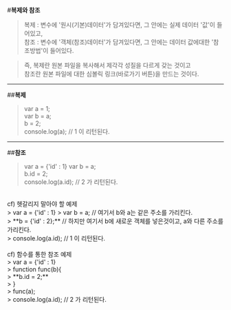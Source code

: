 #**복제와 참조**
<br>
> 복제 : 변수에 '원시(기본)데이터'가 담겨있다면, 그 안에는 실제 데이터 '값'이 들어있고,<br>
> 참조 : 변수에 '객체(참조)데이터'가 담겨있다면, 그 안에는 데이터 값에대한 '참조방법'이 들어있다.<br>

> 즉, 복제란 원본 파일을 복사해서 제각각 성질을 다르게 갖는 것이고<br>
> 참조란 원본 파일에 대한 심볼릭 링크(바로가기 버튼)을 만드는 것이다.


---


##**복제**

> var a = 1;</br>
> var b = a;</br>
> b = 2;</br>
> console.log(a); // 1 이 리턴된다.</br>


---


##**참조**

> var a = {'id' : 1}
> var b = a;</br>
> b.id = 2;</br>
> console.log(a.id); // 2 가 리턴된다.</br>

</br>
cf) 헷갈리지 말아야 할 예제
</br>
> var a = {'id' : 1}
> var b = a;          // 여기서 b와 a는 같은 주소를 가리킨다.</br>
> **b = {'id' : 2};** // 하지만 여기서 b에 새로운 객체를 넣은것이고, a와 다른 주소를 가리킨다.</br>
> console.log(a.id);  // 1 이 리턴된다.</br>

</br>
cf) 함수를 통한 참조 예제
</br>
> var a = {'id' : 1}</br>
> function func(b){</br>
>   **b.id = 2;**</br>
> }</br>
> func(a);</br>
> console.log(a.id); // 2 가 리턴된다.</br>

